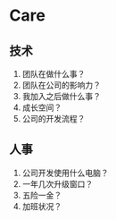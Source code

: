 # Care

## 技术
1. 团队在做什么事？
2. 团队在公司的影响力？
3. 我加入之后做什么事？
4. 成长空间？
5. 公司的开发流程？

## 人事
1. 公司开发使用什么电脑？
2. 一年几次升级窗口？
3. 五险一金？
4. 加班状况？